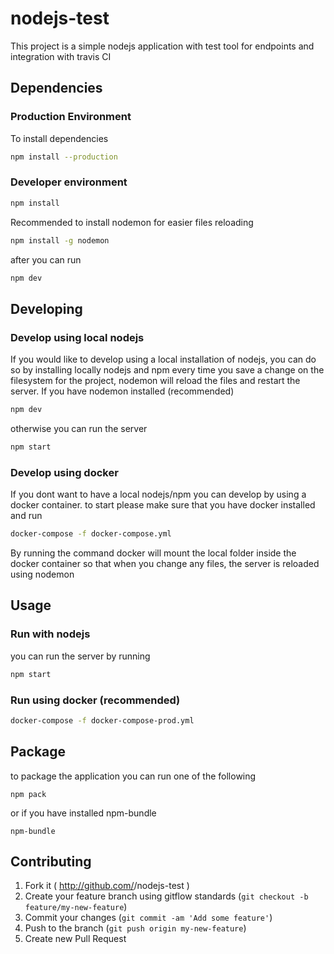 # nodejs-test
This project is a simple nodejs application with test tool for endpoints and integration with travis CI

## Dependencies
### Production Environment
To install dependencies
```bash
npm install --production
```
### Developer environment
```bash
npm install
```
Recommended to install nodemon for easier files reloading
```bash
npm install -g nodemon
```
after you can run
```bash
npm dev
```


## Developing
### Develop using local nodejs
If you would like to develop using a local installation of nodejs, you can do so by installing locally nodejs and npm
every time you save a change on the filesystem for the project, nodemon will reload the files and restart the server.
If you have nodemon installed (recommended)
```bash
npm dev
```
otherwise you can run the server
```bash
npm start
```

### Develop using docker
If you dont want to have a local nodejs/npm you can develop by using a docker container.
to start please make sure that you have docker installed and run
```bash
docker-compose -f docker-compose.yml
```
By running the command docker will mount the local folder inside the docker container so that when you change any files,
the server is reloaded using nodemon

## Usage
### Run with nodejs
you can run the server by running
```bash
npm start
```
### Run using docker (recommended)
```bash
docker-compose -f docker-compose-prod.yml
```

## Package
to package the application you can run one of the following
```
npm pack
```
or if you have installed npm-bundle
```
npm-bundle
```



## Contributing

1. Fork it ( http://github.com/<my-github-username>/nodejs-test )
2. Create your feature branch using gitflow standards (`git checkout -b feature/my-new-feature`)
3. Commit your changes (`git commit -am 'Add some feature'`)
4. Push to the branch (`git push origin my-new-feature`)
5. Create new Pull Request
